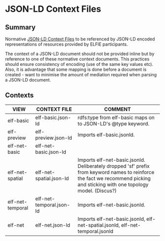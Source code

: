 # JSON-LD Context Files

## Summary
Normative [JSON-LD Context Files](https://www.w3.org/TR/json-ld/#the-context) to be referenced by JSON-LD encoded representations of resources provided by ELFIE participants.

The context of a JSON-LD document should not be provided inline but by reference to one of these normative context documents. This practices should ensure consistency of encoding (use of the same key values etc). Also, it is advantage that some mapping is done before a document is created - want to minimise the amount of mediation required when parsing a JSON-LD document.

## Contexts
| VIEW | CONTEXT FILE | COMMENT |
| ---- | --------- | ------- |
| elf-basic | elf-basic.json-ld | rdfs:type from elf-basic maps on to JSON-LD's @type keyword. |
| elf-preview | elf-preview.json-ld | Imports elf-basic.jsonld. |
| elf-net-basic | elf-net-basic.json-ld |  |
| elf-net-spatial | elf-net-spatial.json-ld | Imports elf-net-basic.jsonld. Deliberately dropped 'sf' prefix from keyword names to reinforce the fact we recommend picking and sticking with one topology model. (Discus?) |
| elf-net-temporal | elf-net-temporal.json-ld | Imports elf-net-basic.jsonld. |
| elf-net | elf-net.json-ld | Imports elf-net-basic.jsonld, elf-net-spatial.jsonld, elf-net-temporal.jsonld |